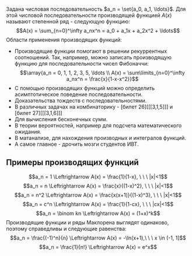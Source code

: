 Задана числовая последовательность $a_n = \set{a_0, a_1, \ldots}$. Для этой числовой последовательности производящей функцией $A(x)$ называют степенной ряд - следующую функцию:
$$A(x) = \sum_{n=0}^\infty a_nx^n = a_0 + a_1x + a_2x^2 + \ldots$$
Области применения производящих функций:
- Производящие функции помогают в решении рекуррентных соотношений. Так, например, можно записать производящую функцию для последовательности чисел Фибоначчи:
  $$\array{a_n = 0, 1, 1, 2, 3, 5, \ldots \\ A(x) = \sum\limits_{n=0}^\infty a_nx^n = \frac{x}{1-x-x^2}}$$
- С помощью производящих функций можно определить асимптотическое поведение последовательности.
- Доказательства тождеств с последовательностями.
- В различных задачах на комбинаторику - [билет 26][[[3,1,5]]] и [билет 27][[[3,1,6]]]
- Для вычисления бесконечных сумм.
- В теории вероятностей, например для подсчета математического ожидания.
- В матанализе, для нахождения производных и интегралов функций.
- А самое главное - дрочить мозги студентов ИВТ.

## Примеры производящих функций
$$a_n = 1 \Leftrightarrow A(x) = \frac{1}{1-x}, \ \ \ |x|<1$$
$$a_n = n \Leftrightarrow A(x) = \frac{x}{(1-x)^2}, \ \ \ |x|<1$$
$$a_n = n^2 \Leftrightarrow A(x) = \frac{x(x+1)}{(1-x)^3}, \ \ \ |x|<1$$
$$a_n = c^n \Leftrightarrow A(x) = \frac{1}{1-cx}, \ \ \ |cx|<1$$
$$a_n = \binom kn \Leftrightarrow A(x) = (1+x)^k$$
Производящие функции и ряды Маклорена выглядят одинаково, поэтому справедливы и следующие равенства:
$$a_n = \frac{(-1)^n}{n} \Leftrightarrow A(x) = -\ln(x+1),\ \ \  x \in (-1, 1]$$
$$a_n = \frac{1}{n!} \Leftrightarrow A(x) = e^x$$
